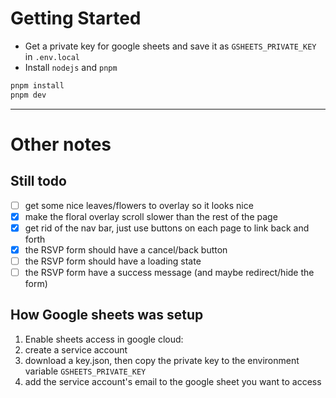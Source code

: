 # Getting Started

- Get a private key for google sheets and save it as `GSHEETS_PRIVATE_KEY` in `.env.local`
- Install `nodejs` and `pnpm`

```bash
pnpm install
pnpm dev
```

---

# Other notes

## Still todo

- [ ] get some nice leaves/flowers to overlay so it looks nice
- [x] make the floral overlay scroll slower than the rest of the page
- [x] get rid of the nav bar, just use buttons on each page to link back and forth
- [x] the RSVP form should have a cancel/back button
- [ ] the RSVP form should have a loading state
- [ ] the RSVP form have a success message (and maybe redirect/hide the form)

## How Google sheets was setup

1. Enable sheets access in google cloud: [](https://console.cloud.google.com/apis/enableflow?apiid=sheets.googleapis.com)
2. create a service account [](https://console.cloud.google.com/apis/credentials)
3. download a key.json, then copy the private key to the environment variable `GSHEETS_PRIVATE_KEY`
4. add the service account's email to the google sheet you want to access
